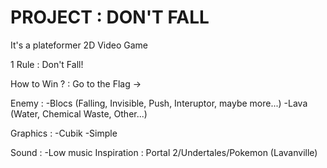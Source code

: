 # PROJECT : DON'T FALL

It's a plateformer 2D Video Game

1 Rule : Don't Fall!

How to Win ? : Go to the Flag ->

Enemy : 
-Blocs (Falling, Invisible, Push, Interuptor, maybe more...)
-Lava (Water, Chemical Waste, Other...)

Graphics :
-Cubik
-Simple

Sound :
-Low music
Inspiration : Portal 2/Undertales/Pokemon (Lavanville)

<!---
VaxThrash/VaxThrash is a ✨ special ✨ repository because its `README.md` (this file) appears on your GitHub profile.
You can click the Preview link to take a look at your changes.
--->
